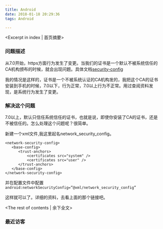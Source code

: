 ```yaml
---
title: Android
date: 2018-01-18 20:29:36
tags: Android

---
```

<Excerpt in index | 首页摘要>

### 问题描述

从7.0开始，https方面行为发生了变更。当我们的证书是一个默认不被系统信任的CA机构颁布的时候，就会出现问题。具体文档[security-config](https://developer.android.com/training/articles/security-config.html)

我的情况是这样的，证书是一个不被系统认证的CA机构发的，我把这个CA的证书安装到手机的时候，7.0以下，行为正常，7.0以上行为不正常。用过查阅资料发现，是系统行为发生了变更。

### 解决这个问题

7.0以上，默认只信任系统信任的证书，也就是说，即使你安装了CA的证书，还是不被信任的。怎么处理这个问题呢？很简单。

新建一个xml文件,我这里起名network_security_config。

```
<network-security-config>    
   <base-config>  
      <trust-anchors>
          <certificates src="system" />
          <certificates src="user" />
      </trust-anchors>
   </base-config>
</network-security-config>
```

并在配置文件中配置	```android:networkSecurityConfig=”@xml/network_security_config” ```

这样就可以了。详细的资料，去看上面的那个链接吧。


<!-- more -->
<The rest of contents | 余下全文>


### 最近访客
<ul class="ds-recent-visitors" data-num-items="46" data-avatar-size="40"></ul>
